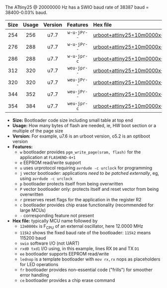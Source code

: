 The ATtiny25 @ 20000000 Hz has a SWIO baud rate of 38387 baud = 38400-0.03% baud.

|Size|Usage|Version|Features|Hex file|
|:-:|:-:|:-:|:-:|:--|
|254|256|u7.7|`w-u-jPr--`|[urboot+attiny25+10m0000x+++19k2_swio_rxb0_txb1_lednop.hex](https://raw.githubusercontent.com/stefanrueger/urboot.hex/main/mcus/attiny25/external_oscillator/fcpu+10m0000_Hz/br+++19k2_bps/urboot+attiny25+10m0000x+++19k2_swio_rxb0_txb1_lednop.hex)|
|276|288|u7.7|`w-u-jPr--`|[urboot+attiny25+10m0000x+++19k2_swio_rxb0_txb1_lednop_fr.hex](https://raw.githubusercontent.com/stefanrueger/urboot.hex/main/mcus/attiny25/external_oscillator/fcpu+10m0000_Hz/br+++19k2_bps/urboot+attiny25+10m0000x+++19k2_swio_rxb0_txb1_lednop_fr.hex)|
|286|288|u7.7|`w-u-jpr-c`|[urboot+attiny25+10m0000x+++19k2_swio_rxb0_txb1_lednop_fr_ce.hex](https://raw.githubusercontent.com/stefanrueger/urboot.hex/main/mcus/attiny25/external_oscillator/fcpu+10m0000_Hz/br+++19k2_bps/urboot+attiny25+10m0000x+++19k2_swio_rxb0_txb1_lednop_fr_ce.hex)|
|312|320|u7.7|`weu-jpr--`|[urboot+attiny25+10m0000x+++19k2_swio_rxb0_txb1_ee_lednop.hex](https://raw.githubusercontent.com/stefanrueger/urboot.hex/main/mcus/attiny25/external_oscillator/fcpu+10m0000_Hz/br+++19k2_bps/urboot+attiny25+10m0000x+++19k2_swio_rxb0_txb1_ee_lednop.hex)|
|320|320|u7.7|`weu-jPr--`|[urboot+attiny25+10m0000x+++19k2_swio_rxb0_txb1_ee.hex](https://raw.githubusercontent.com/stefanrueger/urboot.hex/main/mcus/attiny25/external_oscillator/fcpu+10m0000_Hz/br+++19k2_bps/urboot+attiny25+10m0000x+++19k2_swio_rxb0_txb1_ee.hex)|
|344|352|u7.7|`weu-jPr--`|[urboot+attiny25+10m0000x+++19k2_swio_rxb0_txb1_ee_lednop_fr.hex](https://raw.githubusercontent.com/stefanrueger/urboot.hex/main/mcus/attiny25/external_oscillator/fcpu+10m0000_Hz/br+++19k2_bps/urboot+attiny25+10m0000x+++19k2_swio_rxb0_txb1_ee_lednop_fr.hex)|
|354|384|u7.7|`weu-jpr-c`|[urboot+attiny25+10m0000x+++19k2_swio_rxb0_txb1_ee_lednop_fr_ce.hex](https://raw.githubusercontent.com/stefanrueger/urboot.hex/main/mcus/attiny25/external_oscillator/fcpu+10m0000_Hz/br+++19k2_bps/urboot+attiny25+10m0000x+++19k2_swio_rxb0_txb1_ee_lednop_fr_ce.hex)|

- **Size:** Bootloader code size including small table at top end
- **Usage:** How many bytes of flash are needed, ie, HW boot section or a multiple of the page size
- **Version:** For example, u7.6 is an urboot version, o5.2 is an optiboot version
- **Features:**
  + `w` bootloader provides `pgm_write_page(sram, flash)` for the application at `FLASHEND-4+1`
  + `e` EEPROM read/write support
  + `u` uses urprotocol requiring `avrdude -c urclock` for programming
  + `j` vector bootloader: applications *need to be patched externally*, eg, using `avrdude -c urclock`
  + `p` bootloader protects itself from being overwritten
  + `P` vector bootloader only: protects itself and reset vector from being overwritten
  + `r` preserves reset flags for the application in the register R2
  + `c` bootloader provides chip erase functionality (recommended for large MCUs)
  + `-` corresponding feature not present
- **Hex file:** typically MCU name followed by
  + `12m0000x` is F<sub>CPU</sub> of an external oscillator, here 12.0000 MHz
  + `115k2` shows the fixed baud rate of the bootloader: `115k2` means 115200 baud
  + `swio` software I/O (not UART)
  + `rxd0 txd1` I/O using, in this example, lines RX `D0` and TX `D1`
  + `ee` bootloader supports EEPROM read/write
  + `lednop` is a template bootloader with `mov rx,rx` nops as placeholders for LED operations
  + `fr` bootloader provides non-essential code ("frills") for smoother error handling
  + `ce` bootloader provides a chip erase command
